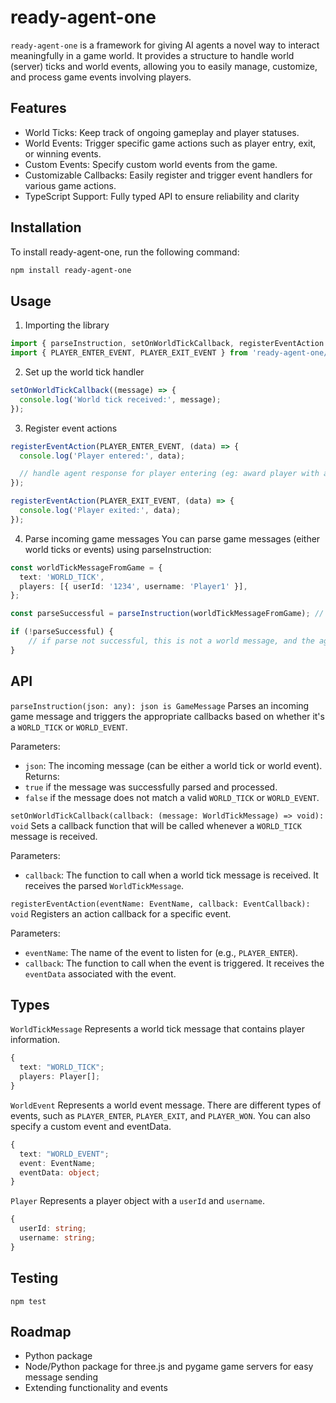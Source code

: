 # ready-agent-one

`ready-agent-one` is a framework for giving AI agents a novel way to interact meaningfully in a game world. It provides a structure to handle world (server) ticks and world events, allowing you to easily manage, customize, and process game events involving players.

## Features
- World Ticks: Keep track of ongoing gameplay and player statuses.
- World Events: Trigger specific game actions such as player entry, exit, or winning events.
- Custom Events: Specify custom world events from the game.
- Customizable Callbacks: Easily register and trigger event handlers for various game actions.
- TypeScript Support: Fully typed API to ensure reliability and clarity

## Installation
To install ready-agent-one, run the following command:
```bash
npm install ready-agent-one
```

## Usage
1. Importing the library
```ts
import { parseInstruction, setOnWorldTickCallback, registerEventAction } from 'ready-agent-one';
import { PLAYER_ENTER_EVENT, PLAYER_EXIT_EVENT } from 'ready-agent-one/dist/types/sharedTypes';
```

2. Set up the world tick handler
```ts
setOnWorldTickCallback((message) => {
  console.log('World tick received:', message);
});
```

3. Register event actions
```ts
registerEventAction(PLAYER_ENTER_EVENT, (data) => {
  console.log('Player entered:', data);

  // handle agent response for player entering (eg: award player with an NFT or a Superfluid stream)
});

registerEventAction(PLAYER_EXIT_EVENT, (data) => {
  console.log('Player exited:', data);
});
```

4. Parse incoming game messages
You can parse game messages (either world ticks or events) using parseInstruction:
```ts
const worldTickMessageFromGame = {
  text: 'WORLD_TICK',
  players: [{ userId: '1234', username: 'Player1' }],
};

const parseSuccessful = parseInstruction(worldTickMessageFromGame); // Triggers onWorldTick callback

if (!parseSuccessful) {
    // if parse not successful, this is not a world message, and the agent can reply as they please
}
```

## API
`parseInstruction(json: any): json is GameMessage`
Parses an incoming game message and triggers the appropriate callbacks based on whether it's a `WORLD_TICK` or `WORLD_EVENT`.

Parameters:
- `json`: The incoming message (can be either a world tick or world event).
Returns:
- `true` if the message was successfully parsed and processed.
- `false` if the message does not match a valid `WORLD_TICK` or `WORLD_EVENT`.


`setOnWorldTickCallback(callback: (message: WorldTickMessage) => void): void`
Sets a callback function that will be called whenever a `WORLD_TICK` message is received.

Parameters:
- `callback`: The function to call when a world tick message is received. It receives the parsed `WorldTickMessage`.


`registerEventAction(eventName: EventName, callback: EventCallback): void`
Registers an action callback for a specific event.

Parameters:
- `eventName`: The name of the event to listen for (e.g., `PLAYER_ENTER`).
- `callback`: The function to call when the event is triggered. It receives the `eventData` associated with the event.

## Types
`WorldTickMessage`
Represents a world tick message that contains player information.

```ts
{
  text: "WORLD_TICK";
  players: Player[];
}
```


`WorldEvent`
Represents a world event message. There are different types of events, such as `PLAYER_ENTER`, `PLAYER_EXIT`, and `PLAYER_WON`.  You can also specify a custom event and eventData.

```ts
{
  text: "WORLD_EVENT";
  event: EventName;
  eventData: object;
}
```


`Player`
Represents a player object with a `userId` and `username`.

```ts
{
  userId: string;
  username: string;
}
```

## Testing
`npm test`

## Roadmap
- Python package
- Node/Python package for three.js and pygame game servers for easy message sending
- Extending functionality and events